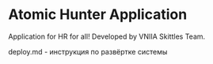 # Atomic Hunter Application
Application for HR for all!
Developed by VNIIA Skittles Team.

deploy.md - инструкция по развёртке системы
